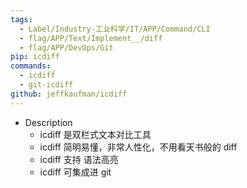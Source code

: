 ```yaml
---
tags:
  - Label/Industry-工业科学/IT/APP/Command/CLI
  - flag/APP/Text/Implement__/diff
  - flag/APP/DevOps/Git
pip: icdiff
commands:
  - icdiff
  - git-icdiff
github: jeffkaufman/icdiff
---
```


- Description
	* icdiff 是双栏式文本对比工具
	* icdiff 简明易懂，非常人性化，不用看天书般的 diff
	* icdiff 支持 语法高亮
	* icdiff 可集成进 git
